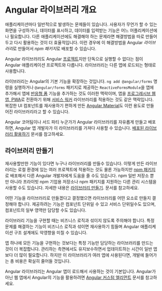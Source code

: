 <!--
# Overview of Angular libraries
-->
# Angular 라이브러리 개요

<!--
Many applications need to solve the same general problems, such as presenting a unified user interface, presenting data, and allowing data entry.
Developers can create general solutions for particular domains that can be adapted for re-use in different applications.
Such a solution can be built as Angular *libraries* and these libraries can be published and shared as *npm packages*.

An Angular library is an Angular [project](guide/glossary#project) that differs from an application in that it cannot run on its own.
A library must be imported and used in an application.

Libraries extend Angular's base functionality. For example, to add [reactive forms](guide/reactive-forms) to an app, add the library package using `ng add @angular/forms`, then import the `ReactiveFormsModule` from the `@angular/forms` library in your application code.
Similarly, adding the [service worker](guide/service-worker-intro) library to an Angular application is one of the steps for turning an application into a [Progressive Web App](https://developers.google.com/web/progressive-web-apps/) (PWA).
[Angular Material](https://material.angular.io/) is an example of a large, general-purpose library that provides sophisticated, reusable, and adaptable UI components.

Any application developer can use these and other libraries that have been published as npm packages by the Angular team or by third parties. See [Using Published Libraries](guide/using-libraries).
-->
애플리케이션마다 일반적으로 발생하는 문제들이 있습니다.
사용자가 무언가 할 수 있는 화면을 구성하거나, 데이터를 표시하고, 데이터를 입력받는 기능은 어느 어플리케이션에나 필요합니다.
다른 애플리케이션에도 해결해야 하는 문제라면 해결방법을 따로 만들어 두고 다시 활용하는 것이 더 효율적입니다.
이런 경우에 이 해결방법을 Angular *라이브러리*로 만들어서 *npm 패키지*로 배포할 수 있습니다.

Angular 라이브러리도 Angular [프로젝트](guide/glossary#project)지만 단독으로 실행할 수 없다는 점이 Angular 애플리케이션 프로젝트와 다릅니다.
라이브러리는 다른 앱에 로드되는 형태로 사용합니다.

라이브러리는 Angular의 기본 기능을 확장하는 것입니다.
`ng add @angular/forms` 명령을 실행하거나 `@angular/forms` 패키지로 제공하는 `ReactiveFormsModule`을 앱에 추가해서 앱에 [반응형 폼](guide/reactive-forms) 기능을 추가하는 것도 이러한 맥락이며, 앱을 [프로그레시브 웹 앱, PWA](https://developers.google.com/web/progressive-web-apps/)로 전환하기 위해 [서비스 워커](guide/service-worker-intro) 라이브러리를 적용하는 것도 같은 맥락입니다.
복잡한 UI 컴포넌트를 재사용하기 편하게 만든 [Angular Material](https://material.angular.io/)도 이런 용도로 만들어진 라이브러리라고 할 수 있습니다.

Angular 코어팀이나 서드 파티 누군가가 Angular 라이브러리를 자유롭게 만들고 배포하면, Angular 앱 개발자가 이 라이브러리를 가져다 사용할 수 있습니다. [배포된 라이브러리 활용하기](guide/using-libraries) 문서를 참고하세요.


<!--
## Creating libraries
-->
## 라이브러리 만들기

<!--
If you have developed functionality that is suitable for reuse, you can create your own libraries.
These libraries can be used locally in your workspace, or you can publish them as [npm packages](guide/npm-packages) to share with other projects or other Angular developers.
These packages can be published to the npm registry, a private npm Enterprise registry, or a private package management system that supports npm packages.
See [Creating Libraries](guide/creating-libraries).

Whether you decide to package functionality as a library is an architectural decision, similar to deciding whether a piece of functionality is a component or a service, or deciding on the scope of a component.

Packaging functionality as a library forces the artifacts in the library to be decoupled from the application's business logic.
This can help to avoid various bad practices or architecture mistakes that can make it difficult to decouple and reuse code in the future.

Putting code into a separate library is more complex than simply putting everything in one application.
It requires more of an investment in time and thought for managing, maintaining, and updating the library.
This complexity can pay off, however, when the library is being used in multiple applications.

<div class="alert is-helpful">

Note that libraries are intended to be used by Angular applications.
To add Angular functionality to non-Angular web applications, use [Angular custom elements](guide/elements).

</div>
-->
재사용할만한 기능이 있다면 누구나 라이브러리를 만들수 있습니다.
이렇게 만든 라이브러리는 로컬 환경에 있는 여러 프로젝트에 적용하는 것도 물론 가능하지만 [npm 패키지](guide/npm-packages)로 배포해서 다른 Angular 개발자에게 도움을 줄 수도 있습니다.
npm 일반 저장소 뿐만 아니라 프라이빗 npm 기업용 저장소나 npm 패키지를 지원하는 다른 관리 시스템을 사용할 수도 있습니다.
자세한 내용은 [라이브러리 만들기](guide/creating-libraries). 문서를 참고하세요.

어떤 기능을 라이브러리로 만들겠다고 결정했으면 라이브러리를 어떤 요소로 만들지 결정해야 합니다.
제공하려는 기능은 컴포넌트 단위일 수 있고 서비스 단위일수도 있으며, 컴포넌트의 일부 영역만 담당할 수도 있습니다.

라이브러리 기능을 구현할 때는 비즈니스 로직과 섞이지 않도록 주의해야 합니다.
특정 문제를 해결하는 기능이 비즈니스 로직과 섞이면 재사용하기 힘들며 Angular 애플리케이션 구조 설계에도 악영향을 미칠 수 있습니다.

앱 하나에 모든 기능을 구현하는 것보다는 특정 기능만 담당하는 라이브러리를 만드는 것이 더 복잡합니다.
관리하는 측면에서도 유지보수하면서 업데이트하는 시간이 일반 앱보다 더 많이 필요합니다.
하지만 이 라이브러리가 여러 앱에 사용된다면, 개발에 들어가는 총 비용은 확실히 줄어들 것입니다.


<div class="alert is-helpful">

Angular 라이브러리는 Angular 앱이 로드해서 사용하는 것이 기본입니다.
Angular가 아닌 웹 앱에서 Angular의 기능을 활용하려면 [Angular 커스텀 엘리먼트](guide/elements) 문서를 참고하세요.

</div>
